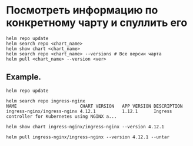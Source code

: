 # Посмотреть информацию по конкретному чарту и спуллить его
```
helm repo update
helm search repo <chart_name>
helm show chart <chart_name>
helm search repo <chart_name> --versions # Все версии чарта
helm pull <chart_name> --version <ver>
```

## Example.

```
helm repo update
```

```
helm search repo ingress-nginx
NAME                       	CHART VERSION	APP VERSION	DESCRIPTION
ingress-nginx/ingress-nginx	4.12.1       	1.12.1     	Ingress controller for Kubernetes using NGINX a...
```

```
helm show chart ingress-nginx/ingress-nginx --version 4.12.1
```
```
helm pull ingress-nginx/ingress-nginx --version 4.12.1 --untar
```
